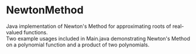 NewtonMethod
============

Java implementation of Newton's Method for approximating roots of real-valued functions.<br>
Two example usages included in Main.java demonstrating Newton's Method on a polynomial function
and a product of two polynomials.
